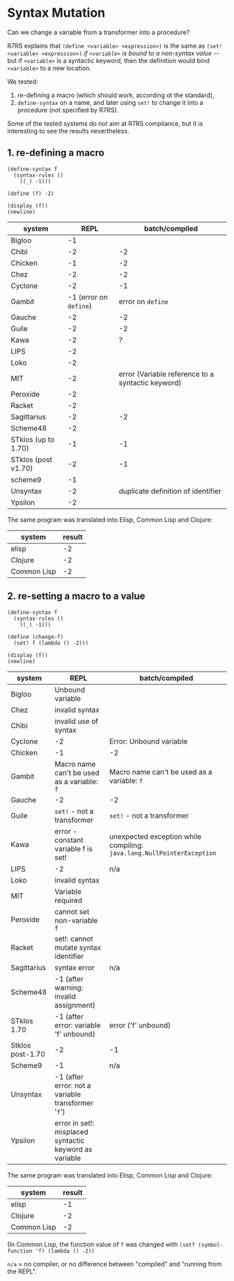 # Syntax Mutation

Can we change a variable from a transformer into a procedure?

R7RS explains that `(define <variable> <expression>)` is the same as
`(set! <variable> <expression>)`
*if `<variable>` is bound to a non-syntax value* -- but if `<variable>`
is a syntactic keyword, then the definition would bind `<variable>`
to a new location.

We tested:

1. re-defining a macro (which should work, according ot the standard),
2. `define-syntax` on a name, and later using `set!` to change it into a procedure
   (not specified by R7RS).

Some of the tested systems do not aim at R7RS compliance, but it is interesting 
to see the results nevertheless.

## 1. re-defining a macro

```
(define-syntax f
  (syntax-rules ()
    ((_) -1)))

(define (f) -2)

(display (f))
(newline)
```

|system  | REPL | batch/compiled |
|--------|---|---|
|Bigloo  | -1 |    |
|Chibi   | -2 | -2 |
|Chicken | -1 | -2 |
|Chez    | -2 | -2 |
|Cyclone | -2 | -1 |
|Gambit  | -1 (error on `define`) | error on `define` |
|Gauche  | -2 | -2 |
|Guile   | -2 | -2 |
|Kawa    | -2 |  ? |
|LIPS    | -2 |    |
|Loko    | -2 |    |
|MIT     | -2 | error (Variable reference to a syntactic keyword) |
|Peroxide| -2 | |
|Racket  | -2 |    |
|Sagittarius | -2 | -2 |
|Scheme48| -2 |    |
|STklos  (up to 1.70) | -1 | -1 |
|STklos  (post v1.70)| -2 | -1 |
|scheme9 | -1 |    |
|Unsyntax| -2 | duplicate definition of identifier |
|Ypsilon | -2 |    |

The same program was translated into Elisp, Common Lisp and Clojure:

|system|result|
|---|---|
|elisp| -2 |
|Clojure| -2 |
|Common Lisp| -2 |

## 2. re-setting a macro to a value

```
(define-syntax f
  (syntax-rules ()
    ((_) -1)))

(define (change-f)
  (set! f (lambda () -2)))

(display (f))
(newline)
```

|system | REPL | batch/compiled |
|-------|-------------|----------|
|Bigloo | Unbound variable |  |
|Chez   | invalid syntax | |
|Chibi  | invalid use of syntax |  |
|Cyclone| -2          | Error: Unbound variable |
|Chicken| -1          | -2 |
|Gambit | Macro name can't be used as a variable: `f` | Macro name can't be used as a variable: `f`|
|Gauche | -2          | -2 |
|Guile  | `set!` - not a transformer | `set!` - not a transformer |
|Kawa   | error - constant variable f is set!          | unexpected exception while compiling: `java.lang.NullPointerException` |
|LIPS   | -2 | n/a |
|Loko   | invalid syntax | |
|MIT    | Variable required | |
|Peroxide| cannot set non-variable `f` | |
|Racket | set!: cannot mutate syntax identifier | |
|Sagittarius | syntax error | n/a |
|Scheme48| -1 (after warning: invalid assignment) | |
|STklos 1.70| -1  (after error: variable 'f' unbound)        | error ('f' unbound) |
|Stklos post-1.70| -2 | -1 |
|Scheme9   | -1          | n/a |
|Unsyntax| -1 (after error: not a variable transformer '`f`') | |
|Ypsilon | error in set!: misplaced syntactic keyword as variable | |

The same program was translated into Elisp, Common Lisp and Clojure:

|system|result|
|---|---|
|elisp| -1 |
|Clojure| -2 |
|Common Lisp| -2 |

(In Common Lisp, the function value of `f` was changed with `(setf (symbol-function 'f) (lambda () -2))`

`n/a` = no compiler, or no difference between "compiled" and "running from the REPL".
